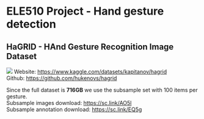 # ELE510 Project - Hand gesture detection

## HaGRID - HAnd Gesture Recognition Image Dataset
![](https://github.com/hukenovs/hagrid/blob/master/images/hagrid.jpg?raw=true)
Website: https://www.kaggle.com/datasets/kapitanov/hagrid <br />
Github: https://github.com/hukenovs/hagrid <br />

Since the full dataset is **716GB** we use the subsample set with 100 items per gesture. <br />
Subsample images download: https://sc.link/AO5l <br />
Subsample annotation download: https://sc.link/EQ5g
